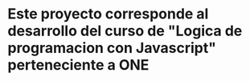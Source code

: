 <h1> Este proyecto corresponde al desarrollo del curso de "Logica de programacion con Javascript" perteneciente a ONE </h1>
